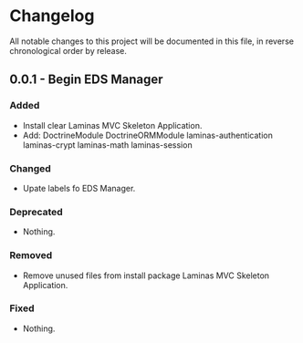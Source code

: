 # Changelog

All notable changes to this project will be documented in this file, in reverse chronological order by release.

## 0.0.1 - Begin EDS Manager

### Added

- Install clear Laminas MVC Skeleton Application.
- Add:  DoctrineModule
        DoctrineORMModule
	laminas-authentication
	laminas-crypt
	laminas-math
	laminas-session


### Changed

- Upate labels fo EDS Manager.

### Deprecated

- Nothing.

### Removed

- Remove unused files from install package Laminas MVC Skeleton Application.

### Fixed

- Nothing.


### 
